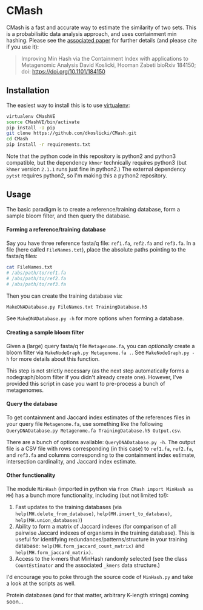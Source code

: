 # CMash
CMash is a fast and accurate way to estimate the similarity of two sets. This is a probabilisitic data analysis approach, and uses containment min hashing. Please see the [associated paper](http://www.biorxiv.org/content/early/2017/09/04/184150) for further details (and please cite if you use it):
>Improving Min Hash via the Containment Index with applications to Metagenomic Analysis
>David Koslicki, Hooman Zabeti
>bioRxiv 184150; doi: https://doi.org/10.1101/184150

## Installation
The easiest way to install this is to use [virtualenv](https://virtualenv.pypa.io/en/stable/):
```bash
virtualenv CMashVE
source CMashVE/bin/activate
pip install -U pip
git clone https://github.com/dkoslicki/CMash.git
cd CMash
pip install -r requirements.txt
```

Note that the python code in this repository is python2 and python3 compatible, but the dependency ``khmer`` technically requires python3 (but ``khmer`` version ``2.1.1`` runs just fine in python2.)
The external dependency ``pytst`` requires python2, so I'm making this a python2 repository.
## Usage
The basic paradigm is to create a reference/training database, form a sample bloom filter, and then query the database.

#### Forming a reference/training database
Say you have three reference fasta/q file: ``ref1.fa``, ``ref2.fa`` and ``ref3.fa``. In a file (here called ``FileNames.txt``), place the absolute paths pointing to the fasta/q files:
```bash
cat FileNames.txt
# /abs/path/to/ref1.fa
# /abs/path/to/ref2.fa
# /abs/path/to/ref3.fa
```
Then you can create the training database via:
```bash
MakeDNADatabase.py FileNames.txt TrainingDatabase.h5
```
See ``MakeDNADatabase.py -h`` for more options when forming a database.

#### Creating a sample bloom filter
Given a (large) query fasta/q file ``Metagenome.fa``, you can *optionally* create a bloom filter via ``MakeNodeGraph.py Metagenome.fa .``. 
See ``MakeNodeGraph.py -h`` for more details about this function.

This step is not strictly necessary (as the next step automatically forms a nodegraph/bloom filter if you didn't already create one). 
However, I've provided this script in case you want to pre-process a bunch of metagenomes.

#### Query the database
To get containment and Jaccard index estimates of the references files in your query file ``Metagenome.fa``, use something like the following ``QueryDNADatabase.py Metagenome.fa TrainingDatabase.h5 Output.csv``.

There are a bunch of options available: ``QueryDNADatabase.py -h``. The output file is a CSV file with rows corresponding (in this case) to ``ref1.fa``, ``ref2.fa``, and ``ref3.fa`` and columns corresponding to the containment index estimate, intersection cardinality, and Jaccard index estimate.

#### Other functionality
The module ``MinHash`` (imported in python via ``from CMash import MinHash as MH``) has a bunch more functionality, including (but not limited to!):
1. Fast updates to the training databases (via ``help(MH.delete_from_database)``, ``help(MH.insert_to_database)``, ``help(MH.union_databases)``)
2. Ability to form a matrix of Jaccard indexes (for comparison of all pairwise Jaccard indexes of organisms in the training database). This is useful for identifying redundances/patterns/structure in your training database: ``help(MH.form_jaccard_count_matrix)`` and ``help(MH.form_jaccard_matrix)``.
3. Access to the k-mers that MinHash randomly selected (see the class ``CountEstimator`` and the associated ``_kmers`` data structure.)

I'd encourage you to poke through the source code of ``MinHash.py`` and take a look at the scripts as well.

Protein databases (and for that matter, arbitrary K-length strings) coming soon...
